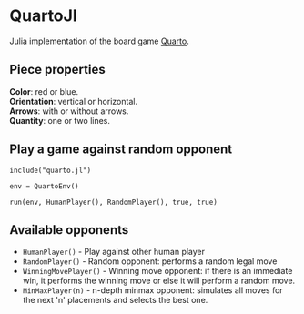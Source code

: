 # QuartoJl
Julia implementation of the board game [Quarto](https://en.wikipedia.org/wiki/Quarto_(board_game)).

## Piece properties
**Color**: red or blue.  
**Orientation**: vertical or horizontal.  
**Arrows**: with or without arrows.  
**Quantity**: one or two lines.

## Play a game against random opponent
```
include("quarto.jl")

env = QuartoEnv()

run(env, HumanPlayer(), RandomPlayer(), true, true)
```

## Available opponents
- `HumanPlayer()` - Play against other human player
- `RandomPlayer()` - Random opponent: performs a random legal move
- `WinningMovePlayer()` - Winning move opponent: if there is an immediate win, it performs the winning move or else it will perform a random move.
- `MinMaxPlayer(n)` - n-depth minmax opponent: simulates all moves for the next 'n' placements and selects the best one.
